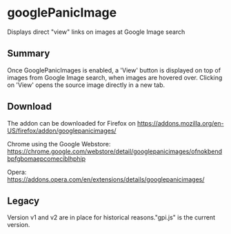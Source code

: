 # googlePanicImage
Displays direct "view" links on images at Google Image search

## Summary
Once GooglePanicImages is enabled, a 'View' button is displayed on top of images from Google Image search, when images are hovered over. Clicking on 'View' opens the source image directly in a new tab.

## Download
The addon can be downloaded for Firefox on https://addons.mozilla.org/en-US/firefox/addon/googlepanicimages/

Chrome using the Google Webstore: https://chrome.google.com/webstore/detail/googlepanicimages/ofnokbendbpfgbomaepcomeciblhphip

Opera: https://addons.opera.com/en/extensions/details/googlepanicimages/

## Legacy
Version v1 and v2 are in place for historical reasons."gpi.js" is the current version.
